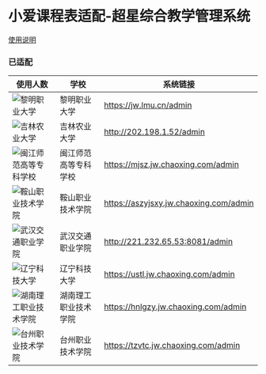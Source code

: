 # 小爱课程表适配-超星综合教学管理系统

[使用说明](usage.md)

### 已适配

| 使用人数 | 学校 | 系统链接 |
| ---- | ---- | ---- |
| ![黎明职业大学] | 黎明职业大学 | https://jw.lmu.cn/admin |
| ![吉林农业大学] | 吉林农业大学 | http://202.198.1.52/admin |
| ![闽江师范高等专科学校] | 闽江师范高等专科学校 | https://mjsz.jw.chaoxing.com/admin |
| ![鞍山职业技术学院] | 鞍山职业技术学院 | https://aszyjsxy.jw.chaoxing.com/admin |
| ![武汉交通职业学院] | 武汉交通职业学院 | http://221.232.65.53:8081/admin |
| ![辽宁科技大学] | 辽宁科技大学 | https://ustl.jw.chaoxing.com/admin |
| ![湖南理工职业技术学院] | 湖南理工职业技术学院 | https://hnlgzy.jw.chaoxing.com/admin |
| ![台州职业技术学院] | 台州职业技术学院 | https://tzvtc.jw.chaoxing.com/admin |


[黎明职业大学]: https://img.shields.io/badge/dynamic/json?label=&style=flat-square&query=$.usedNum&url=https%3A%2F%2Fopen-schedule.ai.xiaomi.com%2Fapi%2Fcoder%3Ftb_id%3D40413
[吉林农业大学]: https://img.shields.io/badge/dynamic/json?label=&style=flat-square&query=$.usedNum&url=https%3A%2F%2Fopen-schedule.ai.xiaomi.com%2Fapi%2Fcoder%3Ftb_id%3D37267
[闽江师范高等专科学校]: https://img.shields.io/badge/dynamic/json?label=&style=flat-square&query=$.usedNum&url=https%3A%2F%2Fopen-schedule.ai.xiaomi.com%2Fapi%2Fcoder%3Ftb_id%3D37264
[鞍山职业技术学院]: https://img.shields.io/badge/dynamic/json?label=&style=flat-square&query=$.usedNum&url=https%3A%2F%2Fopen-schedule.ai.xiaomi.com%2Fapi%2Fcoder%3Ftb_id%3D37312
[武汉交通职业学院]: https://img.shields.io/badge/dynamic/json?label=&style=flat-square&query=$.usedNum&url=https%3A%2F%2Fopen-schedule.ai.xiaomi.com%2Fapi%2Fcoder%3Ftb_id%3D37317
[辽宁科技大学]: https://img.shields.io/badge/dynamic/json?label=&style=flat-square&query=$.usedNum&url=https%3A%2F%2Fopen-schedule.ai.xiaomi.com%2Fapi%2Fcoder%3Ftb_id%3D39947
[湖南理工职业技术学院]: https://img.shields.io/badge/dynamic/json?label=&style=flat-square&query=$.usedNum&url=https%3A%2F%2Fopen-schedule.ai.xiaomi.com%2Fapi%2Fcoder%3Ftb_id%3D40007
[台州职业技术学院]: https://img.shields.io/badge/dynamic/json?label=&style=flat-square&query=$.usedNum&url=https%3A%2F%2Fopen-schedule.ai.xiaomi.com%2Fapi%2Fcoder%3Ftb_id%3D40414
